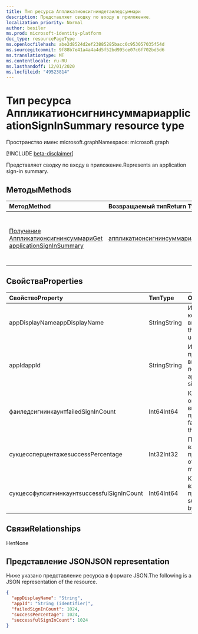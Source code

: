 ```yaml
---
title: Тип ресурса Аппликатионсигниндетаиледсуммари
description: Представляет сводку по входу в приложение.
localization_priority: Normal
author: besiler
ms.prod: microsoft-identity-platform
doc_type: resourcePageType
ms.openlocfilehash: abe2d8524d2ef23885285bacc0c953057035f54d
ms.sourcegitcommit: 9f88b7e41a4a4a4d5f52bd995ce07c6f702bd5d6
ms.translationtype: MT
ms.contentlocale: ru-RU
ms.lasthandoff: 12/01/2020
ms.locfileid: "49523814"
---
```

# <a name="applicationsigninsummary-resource-type"></a><span data-ttu-id="85efc-103">Тип ресурса Аппликатионсигнинсуммари</span><span class="sxs-lookup"><span data-stu-id="85efc-103">applicationSignInSummary resource type</span></span>

<span data-ttu-id="85efc-104">Пространство имен: microsoft.graph</span><span class="sxs-lookup"><span data-stu-id="85efc-104">Namespace: microsoft.graph</span></span>

[!INCLUDE [beta-disclaimer](../../includes/beta-disclaimer.md)]

<span data-ttu-id="85efc-105">Представляет сводку по входу в приложение.</span><span class="sxs-lookup"><span data-stu-id="85efc-105">Represents an application sign-in summary.</span></span>

## <a name="methods"></a><span data-ttu-id="85efc-106">Методы</span><span class="sxs-lookup"><span data-stu-id="85efc-106">Methods</span></span>

| <span data-ttu-id="85efc-107">Метод</span><span class="sxs-lookup"><span data-stu-id="85efc-107">Method</span></span>       | <span data-ttu-id="85efc-108">Возвращаемый тип</span><span class="sxs-lookup"><span data-stu-id="85efc-108">Return Type</span></span> | <span data-ttu-id="85efc-109">Описание</span><span class="sxs-lookup"><span data-stu-id="85efc-109">Description</span></span> |
|:-------------|:------------|:------------|
| [<span data-ttu-id="85efc-110">Получение Аппликатионсигнинсуммари</span><span class="sxs-lookup"><span data-stu-id="85efc-110">Get applicationSignInSummary</span></span>](../api/applicationsigninsummary-get.md) | [<span data-ttu-id="85efc-111">аппликатионсигнинсуммари</span><span class="sxs-lookup"><span data-stu-id="85efc-111">applicationSignInSummary</span></span>](applicationsigninsummary.md) | <span data-ttu-id="85efc-112">Чтение свойств и связей объекта **аппликатионсигнинсуммари** .</span><span class="sxs-lookup"><span data-stu-id="85efc-112">Read the properties and relationships of an **applicationSignInSummary** object.</span></span> |

## <a name="properties"></a><span data-ttu-id="85efc-113">Свойства</span><span class="sxs-lookup"><span data-stu-id="85efc-113">Properties</span></span>
| <span data-ttu-id="85efc-114">Свойство</span><span class="sxs-lookup"><span data-stu-id="85efc-114">Property</span></span>     | <span data-ttu-id="85efc-115">Тип</span><span class="sxs-lookup"><span data-stu-id="85efc-115">Type</span></span>        | <span data-ttu-id="85efc-116">Описание</span><span class="sxs-lookup"><span data-stu-id="85efc-116">Description</span></span> |
|:-------------|:------------|:------------|
|<span data-ttu-id="85efc-117">appDisplayName</span><span class="sxs-lookup"><span data-stu-id="85efc-117">appDisplayName</span></span>|<span data-ttu-id="85efc-118">String</span><span class="sxs-lookup"><span data-stu-id="85efc-118">String</span></span>|<span data-ttu-id="85efc-119">Имя приложения, в которое пользователь выполнил вход.</span><span class="sxs-lookup"><span data-stu-id="85efc-119">Name of the application that the user signed in to.</span></span>|
|<span data-ttu-id="85efc-120">appId</span><span class="sxs-lookup"><span data-stu-id="85efc-120">appId</span></span>|<span data-ttu-id="85efc-121">String</span><span class="sxs-lookup"><span data-stu-id="85efc-121">String</span></span>|  <span data-ttu-id="85efc-122">Идентификатор приложения, выполнившего вход пользователя.</span><span class="sxs-lookup"><span data-stu-id="85efc-122">ID of the application that the user signed i nto.</span></span>|
|<span data-ttu-id="85efc-123">фаиледсигнинкаунт</span><span class="sxs-lookup"><span data-stu-id="85efc-123">failedSignInCount</span></span>|<span data-ttu-id="85efc-124">Int64</span><span class="sxs-lookup"><span data-stu-id="85efc-124">Int64</span></span>|<span data-ttu-id="85efc-125">Количество неудачных операций входа, выполненных приложением.</span><span class="sxs-lookup"><span data-stu-id="85efc-125">Count of failed sign-ins made by the application.</span></span>|
|<span data-ttu-id="85efc-126">сукцессперцентаже</span><span class="sxs-lookup"><span data-stu-id="85efc-126">successPercentage</span></span>|<span data-ttu-id="85efc-127">Int32</span><span class="sxs-lookup"><span data-stu-id="85efc-127">Int32</span></span>|<span data-ttu-id="85efc-128">Процент успешных входов, выполненных приложением.</span><span class="sxs-lookup"><span data-stu-id="85efc-128">Percentage of successful sign-ins made by the application.</span></span>|
|<span data-ttu-id="85efc-129">сукцессфулсигнинкаунт</span><span class="sxs-lookup"><span data-stu-id="85efc-129">successfulSignInCount</span></span>|<span data-ttu-id="85efc-130">Int64</span><span class="sxs-lookup"><span data-stu-id="85efc-130">Int64</span></span>|<span data-ttu-id="85efc-131">Количество успешных входов, выполненных приложением.</span><span class="sxs-lookup"><span data-stu-id="85efc-131">Count of successful sign-ins made by the application.</span></span>|

## <a name="relationships"></a><span data-ttu-id="85efc-132">Связи</span><span class="sxs-lookup"><span data-stu-id="85efc-132">Relationships</span></span>
<span data-ttu-id="85efc-133">Нет</span><span class="sxs-lookup"><span data-stu-id="85efc-133">None</span></span>


## <a name="json-representation"></a><span data-ttu-id="85efc-134">Представление JSON</span><span class="sxs-lookup"><span data-stu-id="85efc-134">JSON representation</span></span>

<span data-ttu-id="85efc-135">Ниже указано представление ресурса в формате JSON.</span><span class="sxs-lookup"><span data-stu-id="85efc-135">The following is a JSON representation of the resource.</span></span>

<!-- {
  "blockType": "resource",
  "optionalProperties": [

  ],
  "@odata.type": "microsoft.graph.applicationSignInSummary"
}-->

```json
{
  "appDisplayName": "String",
  "appId": "String (identifier)",
  "failedSignInCount": 1024,
  "successPercentage": 1024,
  "successfulSignInCount": 1024
}

```

<!-- uuid: 8fcb5dbc-d5aa-4681-8e31-b001d5168d79
2015-10-25 14:57:30 UTC -->
<!-- {
  "type": "#page.annotation",
  "description": "applicationSignInSummary resource",
  "keywords": "",
  "section": "documentation",
  "tocPath": ""
}-->


